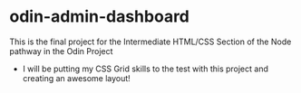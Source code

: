 # odin-admin-dashboard

This is the final project for the Intermediate HTML/CSS Section of the Node pathway in the Odin Project

- I will be putting my CSS Grid skills to the test with this project and creating an awesome layout!
